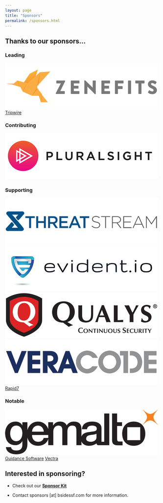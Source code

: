 ```yaml
---
layout: page
title: "Sponsors"
permalink: /sponsors.html
--- 
```


## Thanks to our sponsors...

### Leading
[![Zenefits](/images/sponsors/zenefits.png)](https://www.zenefits.com)
[Tripwire](https://www.tripwire.com)

### Contributing
[![Pluralsight](/images/sponsors/pluralsight.png)](https://www.pluralsight.com)

### Supporting
[![ThreatStream](/images/sponsors/threatstream.png)](https://www.threatstream.com)
[![Evident.io](/images/sponsors/evident_io.png)](https://evident.io)
[![Qualys](/images/sponsors/qualys.png)](https://www.qualys.com)
[![Veracode](/images/sponsors/veracode.png)](https://www.veracode.com)
[Rapid7](http://www.rapid7.com)

### Notable
[![Gemalto](/images/sponsors/gemalto.png)](http://www.gemalto.com)
[Guidance Software](https://www.guidancesoftware.com)
[Vectra](http://www.vectranetworks.com)

## Interested in sponsoring?

* Check out our **[Sponsor Kit](https://drive.google.com/file/d/0Bwz74M00-bIkWTByamt6OHU2Tlk/view?usp=sharing)**

* Contact sponsors [at] bsidessf.com for more information.

